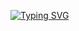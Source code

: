 <a href="https://git.io/typing-svg"><img src="https://readme-typing-svg.demolab.com/?font=Orbitron&size=25&duration=3000&pause=1000&color=C6FF00&random=false&width=435&lines=%24whoami;%24B4DP0S31D0N;%24whereis;%24H4CK*M1ND5" alt="Typing SVG" /></a>
